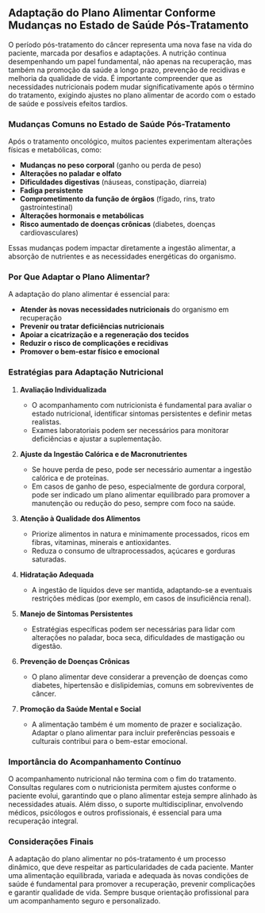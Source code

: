 ## Adaptação do Plano Alimentar Conforme Mudanças no Estado de Saúde Pós-Tratamento

O período pós-tratamento do câncer representa uma nova fase na vida do paciente, marcada por desafios e adaptações. A nutrição continua desempenhando um papel fundamental, não apenas na recuperação, mas também na promoção da saúde a longo prazo, prevenção de recidivas e melhoria da qualidade de vida. É importante compreender que as necessidades nutricionais podem mudar significativamente após o término do tratamento, exigindo ajustes no plano alimentar de acordo com o estado de saúde e possíveis efeitos tardios.

### Mudanças Comuns no Estado de Saúde Pós-Tratamento

Após o tratamento oncológico, muitos pacientes experimentam alterações físicas e metabólicas, como:

- **Mudanças no peso corporal** (ganho ou perda de peso)
- **Alterações no paladar e olfato**
- **Dificuldades digestivas** (náuseas, constipação, diarreia)
- **Fadiga persistente**
- **Comprometimento da função de órgãos** (fígado, rins, trato gastrointestinal)
- **Alterações hormonais e metabólicas**
- **Risco aumentado de doenças crônicas** (diabetes, doenças cardiovasculares)

Essas mudanças podem impactar diretamente a ingestão alimentar, a absorção de nutrientes e as necessidades energéticas do organismo.

### Por Que Adaptar o Plano Alimentar?

A adaptação do plano alimentar é essencial para:

- **Atender às novas necessidades nutricionais** do organismo em recuperação
- **Prevenir ou tratar deficiências nutricionais**
- **Apoiar a cicatrização e a regeneração dos tecidos**
- **Reduzir o risco de complicações e recidivas**
- **Promover o bem-estar físico e emocional**

### Estratégias para Adaptação Nutricional

1. **Avaliação Individualizada**
   - O acompanhamento com nutricionista é fundamental para avaliar o estado nutricional, identificar sintomas persistentes e definir metas realistas.
   - Exames laboratoriais podem ser necessários para monitorar deficiências e ajustar a suplementação.

2. **Ajuste da Ingestão Calórica e de Macronutrientes**
   - Se houve perda de peso, pode ser necessário aumentar a ingestão calórica e de proteínas.
   - Em casos de ganho de peso, especialmente de gordura corporal, pode ser indicado um plano alimentar equilibrado para promover a manutenção ou redução do peso, sempre com foco na saúde.

3. **Atenção à Qualidade dos Alimentos**
   - Priorize alimentos in natura e minimamente processados, ricos em fibras, vitaminas, minerais e antioxidantes.
   - Reduza o consumo de ultraprocessados, açúcares e gorduras saturadas.

4. **Hidratação Adequada**
   - A ingestão de líquidos deve ser mantida, adaptando-se a eventuais restrições médicas (por exemplo, em casos de insuficiência renal).

5. **Manejo de Sintomas Persistentes**
   - Estratégias específicas podem ser necessárias para lidar com alterações no paladar, boca seca, dificuldades de mastigação ou digestão.

6. **Prevenção de Doenças Crônicas**
   - O plano alimentar deve considerar a prevenção de doenças como diabetes, hipertensão e dislipidemias, comuns em sobreviventes de câncer.

7. **Promoção da Saúde Mental e Social**
   - A alimentação também é um momento de prazer e socialização. Adaptar o plano alimentar para incluir preferências pessoais e culturais contribui para o bem-estar emocional.

### Importância do Acompanhamento Contínuo

O acompanhamento nutricional não termina com o fim do tratamento. Consultas regulares com o nutricionista permitem ajustes conforme o paciente evolui, garantindo que o plano alimentar esteja sempre alinhado às necessidades atuais. Além disso, o suporte multidisciplinar, envolvendo médicos, psicólogos e outros profissionais, é essencial para uma recuperação integral.

### Considerações Finais

A adaptação do plano alimentar no pós-tratamento é um processo dinâmico, que deve respeitar as particularidades de cada paciente. Manter uma alimentação equilibrada, variada e adequada às novas condições de saúde é fundamental para promover a recuperação, prevenir complicações e garantir qualidade de vida. Sempre busque orientação profissional para um acompanhamento seguro e personalizado.